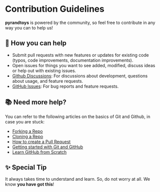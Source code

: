 # Contribution Guidelines

**pyrandtoys** is powered by the community, so feel free to contribute in any way you can to help us!

## 🧰 How you can help

- Submit pull requests with new features or updates for existing code (typos, code improvements, documentation improvements).
- Open issues for things you want to see added, modified, discuss ideas or help out with existing issues.
- [Github Discussions](https://github.com/thenithinbalaji/pyrandtoys/discussions): For discussions about development, questions about usage, and feature requests.
- [GitHub Issues](https://github.com/thenithinbalaji/pyrandtoys/issues): For bug reports and feature requests.

## 📚 Need more help?

You can refer to the following articles on the basics of Git and Github, in case you are stuck:
- [Forking a Repo](https://help.github.com/en/github/getting-started-with-github/fork-a-repo)
- [Cloning a Repo](https://help.github.com/en/desktop/contributing-to-projects/creating-an-issue-or-pull-request)
- [How to create a Pull Request](https://opensource.com/article/19/7/create-pull-request-github)
- [Getting started with Git and GitHub](https://towardsdatascience.com/getting-started-with-git-and-github-6fcd0f2d4ac6)
- [Learn GitHub from Scratch](https://lab.github.com/githubtraining/introduction-to-github)


## ✨ Special Tip

It always takes time to understand and learn. So, do not worry at all. We know **you have got this**!
